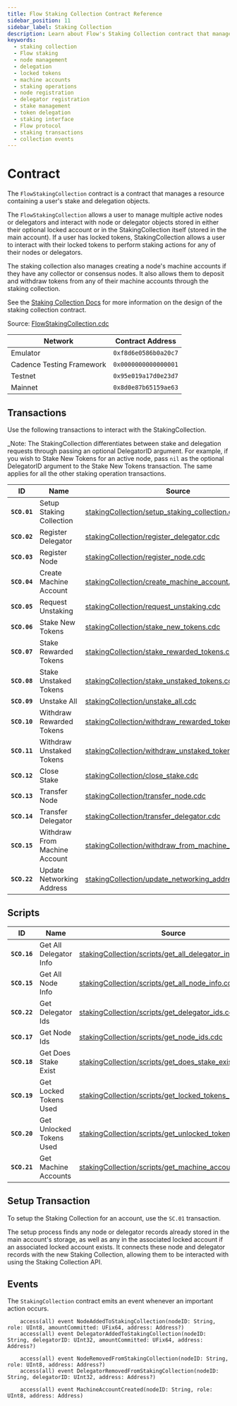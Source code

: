 ```yaml
---
title: Flow Staking Collection Contract Reference
sidebar_position: 11
sidebar_label: Staking Collection
description: Learn about Flow's Staking Collection contract that manages user stake and delegation resources. Understand how to interact with nodes, delegators, and locked tokens through the collection interface.
keywords:
  - staking collection
  - Flow staking
  - node management
  - delegation
  - locked tokens
  - machine accounts
  - staking operations
  - node registration
  - delegator registration
  - stake management
  - token delegation
  - staking interface
  - Flow protocol
  - staking transactions
  - collection events
---
```


# Contract

The `FlowStakingCollection` contract is a contract that manages a resource containing a user's stake and delegation objects.

The `FlowStakingCollection` allows a user to manage multiple active nodes or delegators
and interact with node or delegator objects stored in either their optional locked account
or in the StakingCollection itself (stored in the main account).
If a user has locked tokens, StakingCollection allows a user to interact with their locked tokens
to perform staking actions for any of their nodes or delegators.

The staking collection also manages creating a node's machine accounts if they have any collector or consensus nodes.
It also allows them to deposit and withdraw tokens from any of their machine accounts through the staking collection.

See the [Staking Collection Docs](../../../protocol/staking/14-staking-collection.md) for more information on the design of the staking collection contract.

Source: [FlowStakingCollection.cdc](https://github.com/onflow/flow-core-contracts/blob/master/contracts/FlowStakingCollection.cdc)

| Network                   | Contract Address     |
| ------------------------- | -------------------- |
| Emulator                  | `0xf8d6e0586b0a20c7` |
| Cadence Testing Framework | `0x0000000000000001` |
| Testnet                   | `0x95e019a17d0e23d7` |
| Mainnet                   | `0x8d0e87b65159ae63` |

## Transactions

Use the following transactions to interact with the StakingCollection.

\_Note: The StakingCollection differentiates between stake and delegation requests through
passing an optional DelegatorID argument. For example, if you wish to Stake New Tokens for an active node,
pass `nil` as the optional DelegatorID argument to the Stake New Tokens transaction.
The same applies for all the other staking operation transactions.

| ID           | Name                          | Source                                                                                                                                                                            |
| ------------ | ----------------------------- | --------------------------------------------------------------------------------------------------------------------------------------------------------------------------------- |
| **`SCO.01`** | Setup Staking Collection      | [stakingCollection/setup_staking_collection.cdc](https://github.com/onflow/flow-core-contracts/blob/master/transactions/stakingCollection/setup_staking_collection.cdc)           |
| **`SCO.02`** | Register Delegator            | [stakingCollection/register_delegator.cdc](https://github.com/onflow/flow-core-contracts/blob/master/transactions/stakingCollection/register_delegator.cdc)                       |
| **`SCO.03`** | Register Node                 | [stakingCollection/register_node.cdc](https://github.com/onflow/flow-core-contracts/blob/master/transactions/stakingCollection/register_node.cdc)                                 |
| **`SCO.04`** | Create Machine Account        | [stakingCollection/create_machine_account.cdc](https://github.com/onflow/flow-core-contracts/blob/master/transactions/stakingCollection/create_machine_account.cdc)               |
| **`SCO.05`** | Request Unstaking             | [stakingCollection/request_unstaking.cdc](https://github.com/onflow/flow-core-contracts/blob/master/transactions/stakingCollection/request_unstaking.cdc)                         |
| **`SCO.06`** | Stake New Tokens              | [stakingCollection/stake_new_tokens.cdc](https://github.com/onflow/flow-core-contracts/blob/master/transactions/stakingCollection/stake_new_tokens.cdc)                           |
| **`SCO.07`** | Stake Rewarded Tokens         | [stakingCollection/stake_rewarded_tokens.cdc](https://github.com/onflow/flow-core-contracts/blob/master/transactions/stakingCollection/stake_rewarded_tokens.cdc)                 |
| **`SCO.08`** | Stake Unstaked Tokens         | [stakingCollection/stake_unstaked_tokens.cdc](https://github.com/onflow/flow-core-contracts/blob/master/transactions/stakingCollection/stake_unstaked_tokens.cdc)                 |
| **`SCO.09`** | Unstake All                   | [stakingCollection/unstake_all.cdc](https://github.com/onflow/flow-core-contracts/blob/master/transactions/stakingCollection/unstake_all.cdc)                                     |
| **`SCO.10`** | Withdraw Rewarded Tokens      | [stakingCollection/withdraw_rewarded_tokens.cdc](https://github.com/onflow/flow-core-contracts/blob/master/transactions/stakingCollection/withdraw_rewarded_tokens.cdc)           |
| **`SCO.11`** | Withdraw Unstaked Tokens      | [stakingCollection/withdraw_unstaked_tokens.cdc](https://github.com/onflow/flow-core-contracts/blob/master/transactions/stakingCollection/withdraw_unstaked_tokens.cdc)           |
| **`SCO.12`** | Close Stake                   | [stakingCollection/close_stake.cdc](https://github.com/onflow/flow-core-contracts/blob/master/transactions/stakingCollection/close_stake.cdc)                                     |
| **`SCO.13`** | Transfer Node                 | [stakingCollection/transfer_node.cdc](https://github.com/onflow/flow-core-contracts/blob/master/transactions/stakingCollection/transfer_node.cdc)                                 |
| **`SCO.14`** | Transfer Delegator            | [stakingCollection/transfer_delegator.cdc](https://github.com/onflow/flow-core-contracts/blob/master/transactions/stakingCollection/transfer_delegator.cdc)                       |
| **`SCO.15`** | Withdraw From Machine Account | [stakingCollection/withdraw_from_machine_account.cdc](https://github.com/onflow/flow-core-contracts/blob/master/transactions/stakingCollection/withdraw_from_machine_account.cdc) |
| **`SCO.22`** | Update Networking Address     | [stakingCollection/update_networking_address.cdc](https://github.com/onflow/flow-core-contracts/blob/master/transactions/stakingCollection/update_networking_address.cdc)         |

## Scripts

| ID           | Name                     | Source                                                                                                                                                                                  |
| ------------ | ------------------------ | --------------------------------------------------------------------------------------------------------------------------------------------------------------------------------------- |
| **`SCO.16`** | Get All Delegator Info   | [stakingCollection/scripts/get_all_delegator_info.cdc](https://github.com/onflow/flow-core-contracts/blob/master/transactions/stakingCollection/scripts/get_all_delegator_info.cdc)     |
| **`SCO.15`** | Get All Node Info        | [stakingCollection/scripts/get_all_node_info.cdc](https://github.com/onflow/flow-core-contracts/blob/master/transactions/stakingCollection/scripts/get_all_node_info.cdc)               |
| **`SCO.22`** | Get Delegator Ids        | [stakingCollection/scripts/get_delegator_ids.cdc](https://github.com/onflow/flow-core-contracts/blob/master/transactions/stakingCollection/scripts/get_delegator_ids.cdc)               |
| **`SCO.17`** | Get Node Ids             | [stakingCollection/scripts/get_node_ids.cdc](https://github.com/onflow/flow-core-contracts/blob/master/transactions/stakingCollection/scripts/get_node_ids.cdc)                         |
| **`SCO.18`** | Get Does Stake Exist     | [stakingCollection/scripts/get_does_stake_exist.cdc](https://github.com/onflow/flow-core-contracts/blob/master/transactions/stakingCollection/scripts/get_does_stake_exist.cdc)         |
| **`SCO.19`** | Get Locked Tokens Used   | [stakingCollection/scripts/get_locked_tokens_used.cdc](https://github.com/onflow/flow-core-contracts/blob/master/transactions/stakingCollection/scripts/get_locked_tokens_used.cdc)     |
| **`SCO.20`** | Get Unlocked Tokens Used | [stakingCollection/scripts/get_unlocked_tokens_used.cdc](https://github.com/onflow/flow-core-contracts/blob/master/transactions/stakingCollection/scripts/get_unlocked_tokens_used.cdc) |
| **`SCO.21`** | Get Machine Accounts     | [stakingCollection/scripts/get_machine_accounts.cdc](https://github.com/onflow/flow-core-contracts/blob/master/transactions/stakingCollection/scripts/get_machine_accounts.cdc)         |

## Setup Transaction

To setup the Staking Collection for an account, use the `SC.01` transaction.

The setup process finds any node or delegator records already stored in the main account's storage,
as well as any in the associated locked account if an associated locked account exists.
It connects these node and delegator records with the new Staking Collection, allowing them
to be interacted with using the Staking Collection API.

## Events

The `StakingCollection` contract emits an event whenever an important action occurs.

```cadence
    access(all) event NodeAddedToStakingCollection(nodeID: String, role: UInt8, amountCommitted: UFix64, address: Address?)
    access(all) event DelegatorAddedToStakingCollection(nodeID: String, delegatorID: UInt32, amountCommitted: UFix64, address: Address?)

    access(all) event NodeRemovedFromStakingCollection(nodeID: String, role: UInt8, address: Address?)
    access(all) event DelegatorRemovedFromStakingCollection(nodeID: String, delegatorID: UInt32, address: Address?)

    access(all) event MachineAccountCreated(nodeID: String, role: UInt8, address: Address)
```

